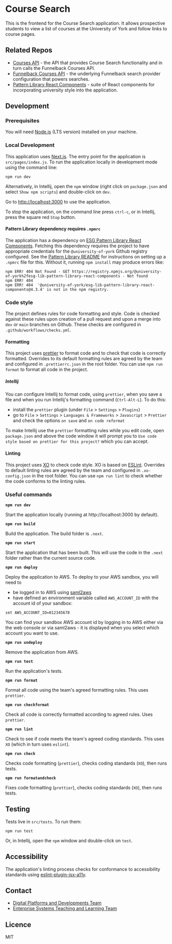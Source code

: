 # Course Search

This is the frontend for the Course Search application. It allows
prospective students to view a list of courses at the University of York
and follow links to course pages.

## Related Repos

- [Courses API](https://github.com/university-of-york/uoy-api-courses) - the API that provides Course Search functionality and in turn calls the Funnelback Courses API.
- [Funnelback Courses API](https://github.com/university-of-york/uoy-config-funnelback-courses) - the underlying Funnelback search provider configuration that powers searches.
- [Pattern Library React Components](https://github.com/university-of-york/esg-lib-pattern-library-react-components) - suite of React components for incorporating university style into the application.

## Development

### Prerequisites

You will need [Node.js](https://nodejs.org/en/download/) (LTS version) installed on your machine.

### Local Development

This application uses [Next.js](https://nextjs.org/). The entry point
for the application is `src/pages/index.js`. To run the
application locally in development mode using the command line:

```
npm run dev
```

Alternatively, in Intellij, open the `npm` window (right click
on `package.json` and select `Show npm scripts`) and double-click on
`dev`.

Go to [http://localhost:3000](http://localhost:3000)
to use the application.

To stop the application, on the command line press `ctrl-c`, or in
Intellij, press the square red `Stop` button.

#### Pattern Library dependency requires `.npmrc`

The application has a dependency on [ESG Pattern Library React Components](https://github.com/university-of-york/esg-lib-pattern-library-react-components).
Fetching this dependency requires the project to have appropriate credentials
for the `@university-of-york` Github registry configured. 
See the [Pattern Library README](https://github.com/university-of-york/esg-lib-pattern-library-react-components)
for instructions on setting up a `.npmrc` file for this. Without it, running
`npm install` may produce errors like:

```
npm ERR! 404 Not Found - GET https://registry.npmjs.org/@university-of-york%2fesg-lib-pattern-library-react-components - Not found
npm ERR! 404
npm ERR! 404  '@university-of-york/esg-lib-pattern-library-react-components@4.3.4' is not in the npm registry.
```

### Code style

The project defines rules for code formatting and style. Code is checked against these
rules upon creation of a pull request and upon a merge into `dev` or `main` branches on Github.
These checks are configured in `.github/workflows/checks.yml`.

#### Formatting

This project uses [prettier](https://prettier.io/) to format code and to check that code
is correctly formatted. Overrides to its default formatting rules are agreed by the team and
configured in `.prettierrc.json` in the root folder. You can use `npm run format` to format
all code in the project.

##### Intellij

You can configure Intellij to format code, using `prettier`, when you save a file and when 
you run Intellij's formatting command (`Ctrl-Alt-L`). To do this:
* install the `prettier` plugin (under `File` > `Settings` > `Plugins`)
* go to `File` > `Settings` > `Languages & Frameworks` > `Javascript` > `Prettier` and
check the options `on save` and `on code reformat`

To make Intellij use the `prettier` formatting rules while you edit code, open
`package.json` and above the code window it will prompt you to `Use code style based on prettier for this project?`
which you can accept.

#### Linting

This project uses [XO](https://github.com/xojs/xo) to check code style. 
XO is based on [ESLint](https://eslint.org/). Overrides to default linting rules are agreed
by the team and configured in `.xo-config.json` in the root folder. You can use `npm run lint`
to check whether the code conforms to the linting rules.

### Useful commands

**`npm run dev`**

Start the application locally (running at http://localhost:3000 by default).

**`npm run build`**

Build the application. The build folder is `.next`.

**`npm run start`**

Start the application that has been built. This will use the code in the `.next` folder rather than the current source code.

**`npm run deploy`**

Deploy the application to AWS. To deploy to your AWS sandbox, you will need to 
* be logged in to AWS using [saml2aws](https://wiki.york.ac.uk/display/AWS/2.+Command+Line+Access)
* have defined an environment variable called `AWS_ACCOUNT_ID` with the account id of your sandbox:

```
set AWS_ACCOUNT_ID=012345678
```

You can find your sandbox AWS account id by logging in to AWS either via
the web console or via saml2aws - it is displayed when you select which
account you want to use.

**`npm run undeploy`**

Remove the application from AWS.

**`npm run test`**

Run the application's tests.

**`npm run format`**

Format all code using the team's agreed formatting rules. This uses `prettier`.

**`npm run checkformat`**

Check all code is correctly formatted according to agreed rules. Uses `prettier`.

**`npm run lint`**

Check to see if code meets the team's agreed coding standards. This uses `XO` (which in turn uses `eslint`).

**`npm run check`**

Checks code formatting (`prettier`), checks coding standards (`XO`), then runs tests.

**`npm run formatandcheck`**

Fixes code formatting (`prettier`), checks coding standards (`XO`), then runs tests.

## Testing

Tests live in `src/tests`. To run them:

```
npm run test
```

Or, in Intellij, open the `npm` window and double-click on `test`.

## Accessibility

The application's linting process checks for conformance to accessibility standards
using [eslint-plugin-jsx-a11y](https://github.com/jsx-eslint/eslint-plugin-jsx-a11y).

## Contact

- [Digital Platforms and Developments Team](mailto:marketing-support@york.ac.uk)
- [Enterprise Systems Teaching and Learning Team](mailto:esg-teaching-and-learning-group@york.ac.uk)

## Licence

MIT
